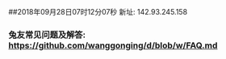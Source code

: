 ##2018年09月28日07时12分07秒 新址: 142.93.245.158
### 兔友常见问题及解答: https://github.com/wanggonging/d/blob/w/FAQ.md

